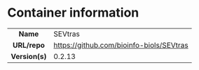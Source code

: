 # Container information

| | |
| :--------------: | :------------- |
|**Name** | SEVtras |
| **URL/repo** | https://github.com/bioinfo-biols/SEVtras |
| **Version(s)** | 0.2.13 |
